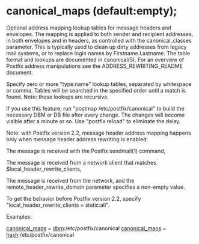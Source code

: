 # canonical_maps (default:empty); 


Optional address mapping lookup tables for message headers and
envelopes. The mapping is applied to both sender and recipient
addresses, in both envelopes and in headers, as controlled
with the canonical_classes parameter. This is typically used
to clean up dirty addresses from legacy mail systems, or to replace
login names by Firstname.Lastname.  The table format and lookups
are documented in canonical(5). For an overview of Postfix address
manipulations see the ADDRESS_REWRITING_README document.



Specify zero or more "type:name" lookup tables, separated by
whitespace or comma. Tables will be searched in the specified order
until a match is found.
Note: these lookups are recursive.



If you use this feature, run "postmap /etc/postfix/canonical" to
build the necessary DBM or DB file after every change. The changes
will become visible after a minute or so.  Use "postfix reload"
to eliminate the delay.


 Note: with Postfix version 2.2, message header address mapping
happens only when message header address rewriting is enabled: 



 The message is received with the Postfix sendmail(1) command,

 The message is received from a network client that matches
$local_header_rewrite_clients,

 The message is received from the network, and the
remote_header_rewrite_domain parameter specifies a non-empty value.



 To get the behavior before Postfix version 2.2, specify
"local_header_rewrite_clients = static:all". 


Examples:



<a href="postconf.5.html#canonical_maps">canonical_maps</a> = <a href="DATABASE_README.html#types">dbm</a>:/etc/postfix/canonical
<a href="postconf.5.html#canonical_maps">canonical_maps</a> = <a href="DATABASE_README.html#types">hash</a>:/etc/postfix/canonical



